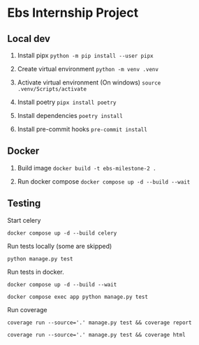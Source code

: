 # Ebs Internship Project

## Local dev

1. Install pipx `python -m pip install --user pipx`

2. Create virtual environment `python -m venv .venv`

3. Activate virtual environment (On windows) `source .venv/Scripts/activate`

4. Install poetry `pipx install poetry`

5. Install dependencies `poetry install`

6. Install pre-commit hooks `pre-commit install`

## Docker

1. Build image `docker build -t ebs-milestone-2 .`

2. Run docker compose `docker compose up -d --build --wait`

## Testing

Start celery
```shell
docker compose up -d --build celery
```

Run tests locally (some are skipped)
```shell
python manage.py test
```

Run tests in docker.
```shell
docker compose up -d --build --wait
```

```shell
docker compose exec app python manage.py test
```

Run coverage
```shell
coverage run --source='.' manage.py test && coverage report
```

```shell
coverage run --source='.' manage.py test && coverage html
```
